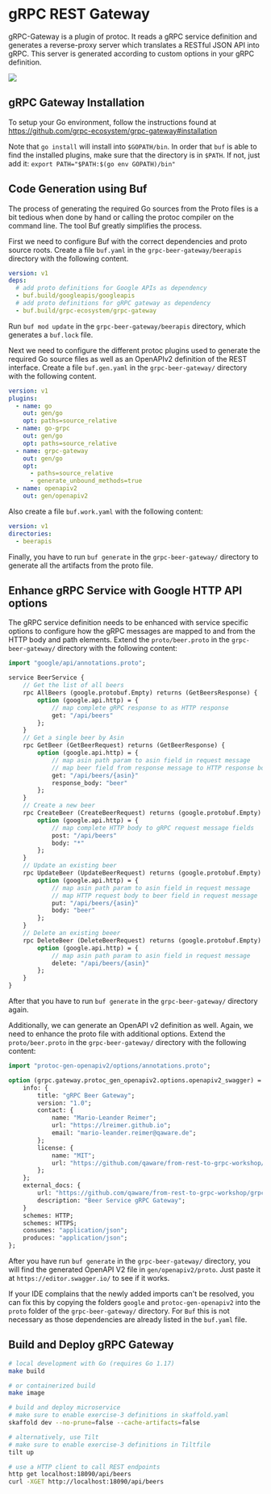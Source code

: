 # gRPC REST Gateway

gRPC-Gateway is a plugin of protoc. It reads a gRPC service definition and generates a reverse-proxy server which translates a RESTful JSON API into gRPC. This server is generated according to custom options in your gRPC definition.

![](https://grpc-ecosystem.github.io/grpc-gateway/assets/images/architecture_introduction_diagram.svg)

## gRPC Gateway Installation

To setup your Go environment, follow the instructions found at https://github.com/grpc-ecosystem/grpc-gateway#installation

Note that `go install` will install into `$GOPATH/bin`. In order that `buf` is able to find the installed plugins, make sure that the directory is in `$PATH`. If not, just add it: `export PATH="$PATH:$(go env GOPATH)/bin"`


## Code Generation using Buf

The process of generating the required Go sources from the Proto files is a bit tedious when done by hand or
calling the protoc compiler on the command line. The tool Buf greatly simplifies the process.

First we need to configure Buf with the correct dependencies and proto source roots. Create a file `buf.yaml` in the `grpc-beer-gateway/beerapis` directory with the following content.
```yaml
version: v1
deps:
  # add proto definitions for Google APIs as dependency
  - buf.build/googleapis/googleapis
  # add proto definitions for gRPC gateway as dependency
  - buf.build/grpc-ecosystem/grpc-gateway
```

Run `buf mod update` in the `grpc-beer-gateway/beerapis` directory, which generates a `buf.lock` file.

Next we need to configure the different protoc plugins used to generate the required Go source files as well as an OpenAPIv2 definition of the REST interface. Create a file `buf.gen.yaml` in the `grpc-beer-gateway/` directory with the following content. 
```yaml
version: v1
plugins:
  - name: go
    out: gen/go
    opt: paths=source_relative
  - name: go-grpc
    out: gen/go
    opt: paths=source_relative
  - name: grpc-gateway
    out: gen/go
    opt:
      - paths=source_relative
      - generate_unbound_methods=true
  - name: openapiv2
    out: gen/openapiv2
```
Also create a file `buf.work.yaml` with the following content:
```yaml
version: v1
directories:
  - beerapis
```

Finally, you have to run `buf generate` in the `grpc-beer-gateway/` directory to generate all the artifacts from the proto file.

## Enhance gRPC Service with Google HTTP API options

The gRPC service definition needs to be enhanced with service specific options to configure how the gRPC messages
are mapped to and from the HTTP body and path elements. Extend the `proto/beer.proto` in the `grpc-beer-gateway/` directory with the following content:

```proto
import "google/api/annotations.proto";

service BeerService {
    // Get the list of all beers
    rpc AllBeers (google.protobuf.Empty) returns (GetBeersResponse) {
        option (google.api.http) = {
            // map complete gRPC response to as HTTP response
            get: "/api/beers"
        };      
    }
    // Get a single beer by Asin
    rpc GetBeer (GetBeerRequest) returns (GetBeerResponse) {
        option (google.api.http) = {
            // map asin path param to asin field in request message
            // map beer field from response message to HTTP response body
            get: "/api/beers/{asin}"
            response_body: "beer"
        };
    }
    // Create a new beer
    rpc CreateBeer (CreateBeerRequest) returns (google.protobuf.Empty) {
        option (google.api.http) = {
            // map complete HTTP body to gRPC request message fields
            post: "/api/beers"
            body: "*"
        };
    }
    // Update an existing beer
    rpc UpdateBeer (UpdateBeerRequest) returns (google.protobuf.Empty) {
        option (google.api.http) = {
            // map asin path param to asin field in request message
            // map HTTP request body to beer field in request message
            put: "/api/beers/{asin}"
            body: "beer"
        };
    }
    // Delete an existing beeer
    rpc DeleteBeer (DeleteBeerRequest) returns (google.protobuf.Empty) {
        option (google.api.http) = {
            // map asin path param to asin field in request message
            delete: "/api/beers/{asin}"
        };
    }
}
```

After that you have to run `buf generate` in the `grpc-beer-gateway/` directory again.


Additionally, we can generate an OpenAPI v2 definition as well. Again, we need to enhance the proto file with
additional options. Extend the `proto/beer.proto` in the `grpc-beer-gateway/` directory with the following content:
```proto
import "protoc-gen-openapiv2/options/annotations.proto";

option (grpc.gateway.protoc_gen_openapiv2.options.openapiv2_swagger) = {
	info: {
		title: "gRPC Beer Gateway";
		version: "1.0";
		contact: {
			name: "Mario-Leander Reimer";
			url: "https://lreimer.github.io";
			email: "mario-leander.reimer@qaware.de";
		};
		license: {
			name: "MIT";
			url: "https://github.com/qaware/from-rest-to-grpc-workshop/blob/master/LICENSE";
		};		
	};
	external_docs: {
		url: "https://github.com/qaware/from-rest-to-grpc-workshop/grpc-beer-gateway";
		description: "Beer Service gRPC Gateway";
	}
	schemes: HTTP;
	schemes: HTTPS;
	consumes: "application/json";
	produces: "application/json";
};
```

After you have run `buf generate` in the `grpc-beer-gateway/` directory, you will find the generated OpenAPI V2 file in `gen/openapiv2/proto`. Just paste it at `https://editor.swagger.io/` to see if it works.

If your IDE complains that the newly added imports can't be resolved, you can fix this by copying the folders `google` and `protoc-gen-openapiv2` into the `proto` folder of the `grpc-beer-gateway/` directory.
For `Buf` this is not necessary as those dependencies are already listed in the `buf.yaml` file.

## Build and Deploy gRPC Gateway

```bash
# local development with Go (requires Go 1.17)
make build

# or containerized build
make image

# build and deploy microservice
# make sure to enable exercise-3 definitions in skaffold.yaml
skaffold dev --no-prune=false --cache-artifacts=false

# alternatively, use Tilt
# make sure to enable exercise-3 definitions in Tiltfile
tilt up

# use a HTTP client to call REST endpoints
http get localhost:18090/api/beers
curl -XGET http://localhost:18090/api/beers
```
